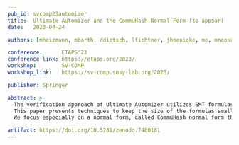 ```yaml
---
pub_id: svcomp23automizer
title:  Ultimate Automizer and the CommuHash Normal Form (to appear)
date:   2023-04-24

authors: [mheizmann, mbarth, ddietsch, lfichtner, jhoenicke, me, mnaouar, tschindler, fschuessele, apodelski]

conference:      ETAPS'23
conference_link: https://etaps.org/2023/
workshop:        SV-COMP
workshop_link:   https://sv-comp.sosy-lab.org/2023/

publisher: Springer

abstract: >-
  The verification approach of Ultimate Automizer utilizes SMT formulas.
  This paper presents techniques to keep the size of the formulas small.
  We focus especially on a normal form, called CommuHash normal form that was easy to implement and had a significant impact on the runtime of our tool.

artifact: https://doi.org/10.5281/zenodo.7480181
---
```


